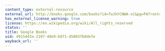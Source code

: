 ```yaml
---
content_type: external-resource
external_url: http://books.google.com/books?id=ToJkYCNWA-sC&pg=PAfrontcover
has_external_license_warning: true
license: https://en.wikipedia.org/wiki/All_rights_reserved
status: ''
title: Google Books
uid: 4915443a-2197-40e9-b971-d5803fb0defe
wayback_url: ''
---
```

